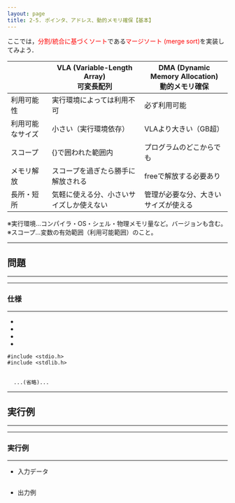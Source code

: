 ```yaml
---
layout: page
title: 2-5. ポインタ、アドレス、動的メモリ確保【基本】
---
```



ここでは，<font color="red">分割/統合に基づくソート</font>である<font color="red">マージソート (merge sort)</font>を実装してみよう．

||  VLA (Variable-Length Array)<br>可変長配列  |  DMA (Dynamic Memory Allocation)<br>動的メモリ確保  |
| ---- | ---- | ---- |
| 利用可能性 | 実行環境によっては利用不可 | 必ず利用可能 |
| 利用可能なサイズ | 小さい（実行環境依存） | VLAより大きい（GB超）  |
| スコープ | {}で囲われた範囲内 | プログラムのどこからでも |
| メモリ解放 | スコープを過ぎたら勝手に解放される | freeで解放する必要あり |
| 長所・短所 | 気軽に使える分、小さいサイズしか使えない | 管理が必要な分、大きいサイズが使える |

※実行環境…コンパイラ・OS・シェル・物理メモリ量など。バージョンも含む。
※スコープ…変数の有効範囲（利用可能範囲）のこと。

---
## 問題
---

---
### 仕様
---

- 

- 

- 

- 

```
#include <stdio.h>
#include <stdlib.h>


  ...(省略)...
```


---
## 実行例
---
---
### 実行例
---
- 入力データ
```
```
- 出力例
```

```

